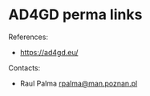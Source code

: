 AD4GD perma links
==============================

References:
* https://ad4gd.eu/

Contacts: 
* Raul Palma <rpalma@man.poznan.pl>
